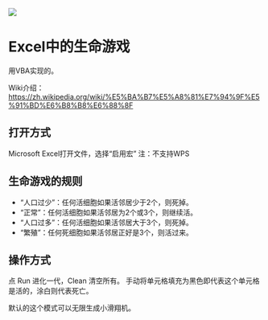![](http://7xku3h.com1.z0.glb.clouddn.com/16-7-16/54392610.jpg)

# Excel中的生命游戏

用VBA实现的。

Wiki介绍：
https://zh.wikipedia.org/wiki/%E5%BA%B7%E5%A8%81%E7%94%9F%E5%91%BD%E6%B8%B8%E6%88%8F

## 打开方式
Microsoft Excel打开文件，选择“启用宏”
注：不支持WPS

## 生命游戏的规则
*  “人口过少”：任何活细胞如果活邻居少于2个，则死掉。
*  “正常”：任何活细胞如果活邻居为2个或3个，则继续活。
*  “人口过多”：任何活细胞如果活邻居大于3个，则死掉。
*  “繁殖”：任何死细胞如果活邻居正好是3个，则活过来。

## 操作方式
点 Run 进化一代，Clean 清空所有。
手动将单元格填充为黑色即代表这个单元格是活的，涂白则代表死亡。

默认的这个模式可以无限生成小滑翔机。
